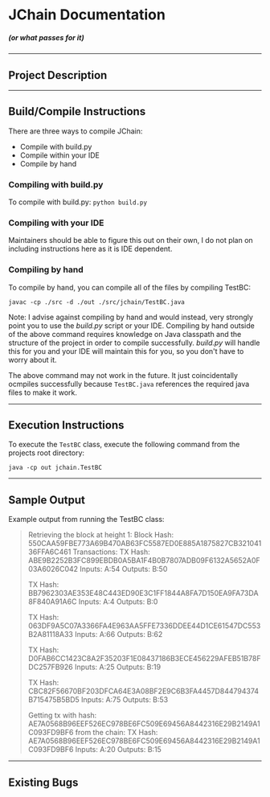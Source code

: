 # JChain Documentation
##### (or what passes for it)

---
## Project Description

---
## Build/Compile Instructions
There are three ways to compile JChain:
- Compile with build.py
- Compile within your IDE
- Compile by hand

### Compiling with build.py
To compile with build.py:
`python build.py`

### Compiling with your IDE
Maintainers should be able to figure this out on their own, I do not plan on including instructions here as it is IDE dependent.

### Compiling by hand
To compile by hand, you can compile all of the files by compiling TestBC:

`javac -cp ./src -d ./out ./src/jchain/TestBC.java`

Note: I advise against compiling by hand and would instead, very strongly point you to use the *build.py* script or your IDE. Compiling by hand outside of the above command requires knowledge on Java classpath and the structure of the project in order to compile successfully. *build.py* will handle this for you and your IDE will maintain this for you, so you don't have to worry about it.

The above command may not work in the future. It just coincidentally ocmpiles successfully because `TestBC.java` references the required java files to make it work.

---
## Execution Instructions
To execute the `TestBC` class, execute the following command from the projects root directory:

`java -cp out jchain.TestBC`

---
## Sample Output
Example output from running the TestBC class:


> Retrieving the block at height 1:
> Block Hash: 550CAA59FBE773A69B470AB63FC5587ED0E885A1875827CB32104136FFA6C461
> Transactions: 
> TX Hash: ABE9B2252B3FC899EBDB0A5BA1F4B0B7807ADB09F6132A5652A0F03A6026C042
> Inputs:
>    A:54
> Outputs:
>    B:50
> 
> TX Hash: BB7962303AE353E48C443ED90E3C1FF1844A8FA7D150EA9FA73DA8F840A91A6C
> Inputs:
>    A:4
> Outputs:
>    B:0
> 
> TX Hash: 063DF9A5C07A3366FA4E963AA5FFE7336DDEE44D1CE61547DC553B2A81118A33
> Inputs:
>    A:66
> Outputs:
>    B:62
> 
> 
> 
> TX Hash: D0FAB6CC1423C8A2F35203F1E08437186B3ECE456229AFEB51B78FDC257FB926
> Inputs:
>    A:25
> Outputs:
>    B:19
> 
> TX Hash: CBC82F56670BF203DFCA64E3A08BF2E9C6B3FA4457D844794374B715475B5BD5
> Inputs:
>    A:75
> Outputs:
>    B:53
> 
> 
> 
> 
> Getting tx with hash: AE7A0568B96EEF526EC978BE6FC509E69456A8442316E29B2149A1C093FD9BF6 from the chain:
> TX Hash: AE7A0568B96EEF526EC978BE6FC509E69456A8442316E29B2149A1C093FD9BF6
> Inputs:
>    A:20
> Outputs:
>    B:15


---
## Existing Bugs

